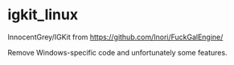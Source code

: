 # igkit_linux
InnocentGrey/IGKit from https://github.com/Inori/FuckGalEngine/

Remove Windows-specific code and unfortunately some features.
